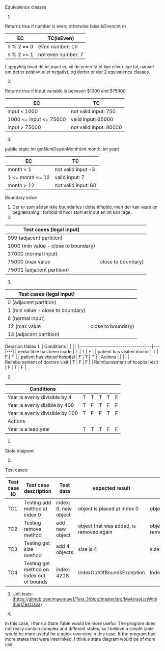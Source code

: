 
Equivalence classes

1.

Returns true if number is even, otherwise false
isEven(int n)

| EC         | TC(isEven)         |
|------------|--------------------|
| n % 2 == 0 | even number: 10    |
| n % 2 == 1 | not even number: 7 |

Ligegyldig hvad dit int input er, vil du enten få et lige eller ulige tal, uanset om det er positivt eller negativt, og derfor er der 2 equivalence classes.

2.

Returns true if input variable is between $1000 and $75000

| EC                     | TC                     |
|------------------------|------------------------|
| input < 1000           | not valid input: 750   |
| 1000 <= input <= 75000 | valid input: 65000     |
| input > 75000          | not valid input: 80000 |

3.

public static int getNumDaysinMonth(int month, int year)

| EC               | TC                  |
|------------------|---------------------|
| month < 1        | not valid input -3  |
| 1 <= month <= 12 | valid input: 7      |
| month > 12       | not valid input: 60 |


Boundary value
1.	Der er som sådan ikke boundaries i dette tilfælde, men der kan være en begrænsning i forhold til hvor stort et input en int kan tage.
2.
| Test cases (legal input)             |                    |
|--------------------------------------|--------------------|
| 999 (adjacent partition)             |                    |
| 1000 (min value - close to boundary) |                    |
| 37000 (normal input)                 |                    |
| 75000 (max value                     | close to boundary) |
| 75001 (adjacent partition)           |                    |

3.

| Test cases (legal input)          |                    |
|-----------------------------------|--------------------|
| 0 (adjacent partition)            |                    |
| 1 (min value - close to boundary) |                    |
| 6 (normal input)                  |                    |
| 12 (max value                     | close to boundary) |
| 13 (adjacent partition)           |                    |

Decision tables
1.
| Conditions                      |   |   |   |
|---------------------------------|---|---|---|
| deductible has been made        | T | T | F |
| patient has visited doctor      | T | F | T |
| patient has visited hospital    | F | T | T |
| Actions                         |   |   |   |
| Reimbursement of doctors visit  | T | F | F |
| Reimbursement of hospital visit | F | T | F |

2.

| Conditions                      |   |   |   |   |   |
|---------------------------------|---|---|---|---|---|
| Year is evenly divisible by 4   | T | T | T | T | F |
| Year is evenly disible by 400   | T | F | T | F | F |
| Year is evenly divisible by 100 | T | F | F | T | F |
| Actions                         |   |   |   |   |   |
| Year is a leap year             | T | T | T | F | F |

1.
State diagram:

2.
Test cases:

| Test case ID | Test case description                     | Test data            | expected result                         | actual result                           | status  |
|--------------|-------------------------------------------|----------------------|-----------------------------------------|-----------------------------------------|---------|
| TC1          | Testing add method at index 0             | index: 0, new object | object is placed at index 0             | object is placed at index 0             | success |
| TC2          | Testing remove method                     | add new object       | object that was added, is removed again | object that was added, is removed again | success |
| TC3          | Testing get size method                   | add 4 objects        | size is 4                               | size is 4                               | success |
| TC4          | Testing get method on index out of bounds | index: 4218          | IndexOutOfBoundsException               | IndexOutOfBoundsException               | success |

3. Unit tests: (https://github.com/mawmaw1/Test_3/blob/master/src/MyArrayListWithBugsTest.java)

5. 	
In this case, I think a State Table would be more useful. The program does not really contain complex and different states, so I believe a simple table would be more useful for a quick overview in this case.
If the program had more states that were interlinked, I think a state diagram would be of more use.
